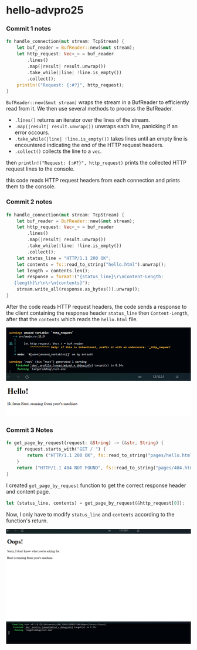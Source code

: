# hello-advpro25

### Commit 1 notes 


```rust
fn handle_connection(mut stream: TcpStream) {
    let buf_reader = BufReader::new(&mut stream);
    let http_request: Vec<_> = buf_reader
        .lines()
        .map(|result| result.unwrap())
        .take_while(|line| !line.is_empty())
        .collect();
    println!("Request: {:#?}", http_request);
}
```

`BufReader::new(&mut stream)` wraps the stream in a BufReader to efficiently read from it. We then use several methods to process the BufReader. 
- `.lines()` returns an iterator over the lines of the stream.
- `.map(|result| result.unwrap())` unwraps each line, panicking if an error occours.
- `.take_while(|line| !line.is_empty())` takes lines until an empty line is encountered indicating the end of the HTTP request headers.
- `.collect()` collects the line to a `vec`. 

then `println!("Request: {:#?}", http_request)` prints the collected HTTP request lines to the console.

this code reads HTTP request headers from each connection and prints them to the console.

### Commit 2 notes 
```rust
fn handle_connection(mut stream: TcpStream) {
    let buf_reader = BufReader::new(&mut stream);
    let http_request: Vec<_> = buf_reader
        .lines()
        .map(|result| result.unwrap())
        .take_while(|line| !line.is_empty())
        .collect();
    let status_line = "HTTP/1.1 200 OK";
    let contents = fs::read_to_string("hello.html").unwrap();
    let length = contents.len();
    let response = format!("{status_line}\r\nContent-Length:
   {length}\r\n\r\n{contents}");
    stream.write_all(response.as_bytes()).unwrap();
}
```

After the code reads HTTP request headers, the code sends a response to the client containing the response header `status_line` then `Content-Length`, after that the `contents` which reads the `hello.html` file. 

![image](./images/imagecommit2.png)

### Commit 3 Notes 

```rust
fn get_page_by_request(request: &String) -> (&str, String) {
    if request.starts_with("GET / ") {
        return ("HTTP/1.1 200 OK", fs::read_to_string("pages/hello.html").unwrap());
    }
    return ("HTTP/1.1 404 NOT FOUND", fs::read_to_string("pages/404.html").unwrap());
}
```

I created `get_page_by_request` function to get the correct response header and content page. 

```rust
let (status_line, contents) = get_page_by_request(&http_request[0]);
```

Now, I only have to modify `status_line` and `contents` according to the function's return.

![image](./images/imagecommit3.png)
